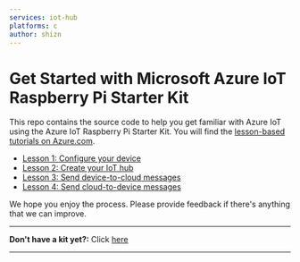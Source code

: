 ```yaml
---
services: iot-hub
platforms: c
author: shizn
---
```


# Get Started with Microsoft Azure IoT Raspberry Pi Starter Kit

This repo contains the source code to help you get familiar with Azure IoT using the Azure IoT Raspberry Pi Starter Kit. You will find the [lesson-based tutorials on Azure.com](http://www.azure.com/en-us/documentation/articles/iot-hub-raspberry-pi-kit-c-get-started/).

- [Lesson 1: Configure your device](https://azure.microsoft.com/en-us/documentation/articles/iot-hub-raspberry-pi-kit-c-lesson1-configure-your-device/)
- [Lesson 2: Create your IoT hub](https://azure.microsoft.com/en-us/documentation/articles/iot-hub-raspberry-pi-kit-c-lesson2-get-azure-tools-win32/)
- [Lesson 3: Send device-to-cloud messages](https://azure.microsoft.com/en-us/documentation/articles/iot-hub-raspberry-pi-kit-c-lesson3-deploy-resource-manager-template/)
- [Lesson 4: Send cloud-to-device messages](https://azure.microsoft.com/en-us/documentation/articles/iot-hub-raspberry-pi-kit-c-lesson4-send-cloud-to-device-messages/)

We hope you enjoy the process. Please provide feedback if there's anything that we can improve.

***
**Don't have a kit yet?:** Click [here](http://azure.com/iotstarterkits)
***